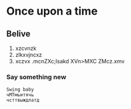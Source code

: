 # Once upon a time
## Belive 
1. xzcvnzk
2. zlkxvjncxz
3. xczvx
    .mcnZXc;lsakd
    XVn>MXC
    ZMcz.xmv
    
### Say something new 
    
    Swing baby
    чМТмьитячь
    чсттвыждлатд